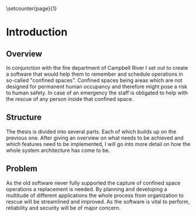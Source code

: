 \setcounter{page}{1}
<!-- Goal: 300 Words -->
# Introduction

## Overview

In conjunction with the fire department of Campbell River I set out to create a software that would help them to remember and schedule operations in so-called "confined spaces". Confined spaces being areas which are not designed for permanent human occupancy and therefore might pose a risk to human safety. In case of an emergency the staff is obligated to help with the rescue of any person inside that confined space.

## Structure

The thesis is divided into several parts. Each of which builds up on the previous one. After giving an overview on what needs to be achieved and which features need to be implemented, I will go into more detail on how the whole system architecture has come to be.

<!-- What problem does this thesis try to solve? -->
<!-- How will I address this issue? -->
## Problem
As the old software never fully supported the capture of confined space operations a replacement is needed. By planning and developing a multitude of different applications the whole process from organization to rescue will be streamlined and improved. As the software is vital to perform, reliability and security will be of major concern.
